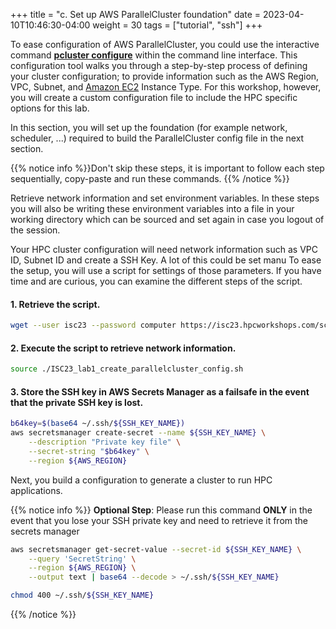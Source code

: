 +++
title = "c. Set up AWS ParallelCluster foundation"
date = 2023-04-10T10:46:30-04:00
weight = 30
tags = ["tutorial", "ssh"]
+++

To ease configuration of AWS ParallelCluster, you could use the interactive command **[pcluster configure](https://docs.aws.amazon.com/parallelcluster/latest/ug/install-v3-configuring.html)** within the command line interface. This configuration tool walks you through a step-by-step process of defining your cluster configuration; to provide information such as the AWS Region, VPC, Subnet, and [Amazon EC2](https://aws.amazon.com/ec2/) Instance Type. For this workshop, however, you will create a custom configuration file to include the HPC specific options for this lab.

In this section, you will set up the foundation (for example network, scheduler, ...) required to build the ParallelCluster config file in the next section.

{{% notice info %}}Don't skip these steps, it is important to follow each step sequentially, copy-paste and run these commands.
{{% /notice %}}

Retrieve network information and set environment variables. In these steps you will also be writing these environment variables into a file in your working directory which can be sourced and set again in case you logout of the session.

Your HPC cluster configuration will need network information such as VPC ID, Subnet ID and create a SSH Key. A lot of this could be set manu
To ease the setup, you will use a script for settings of those parameters.
If you have time and are curious, you can examine the different steps of the script.

#### 1. Retrieve the script.
```bash
wget --user isc23 --password computer https://isc23.hpcworkshops.com/scripts/aws-parallelcluster/ISC23_lab1_create_parallelcluster_config.sh
```

#### 2. Execute the script to retrieve network information.
```bash
source ./ISC23_lab1_create_parallelcluster_config.sh
```

#### 3. Store the SSH key in AWS Secrets Manager as a failsafe in the event that the private SSH key is lost.
```bash
b64key=$(base64 ~/.ssh/${SSH_KEY_NAME})
aws secretsmanager create-secret --name ${SSH_KEY_NAME} \
    --description "Private key file" \
    --secret-string "$b64key" \
    --region ${AWS_REGION}
```

Next, you build a configuration to generate a cluster to run  HPC applications.

{{% notice info %}}
**Optional Step**: Please run this command **ONLY** in the event that you lose your SSH private key and need to retrieve it from the secrets manager

```bash
aws secretsmanager get-secret-value --secret-id ${SSH_KEY_NAME} \
    --query 'SecretString' \
    --region ${AWS_REGION} \
    --output text | base64 --decode > ~/.ssh/${SSH_KEY_NAME}

chmod 400 ~/.ssh/${SSH_KEY_NAME}
```
{{% /notice %}}